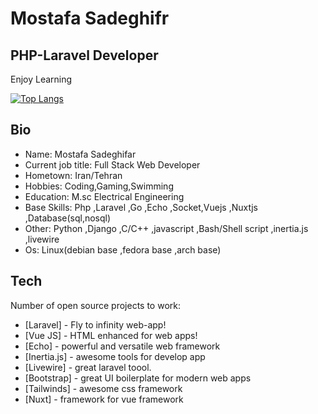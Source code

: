 # Mostafa Sadeghifr

## PHP-Laravel Developer

Enjoy Learning 


[![Top Langs](https://github-readme-stats.vercel.app/api/top-langs/?username=mostafasadeghifar&theme=radical)](https://github.com/anuraghazra/github-readme-stats)

## Bio

- Name: Mostafa Sadeghifar
- Current job title: Full Stack Web Developer
- Hometown: Iran/Tehran
- Hobbies: Coding,Gaming,Swimming
- Education: M.sc Electrical Engineering
-  Base Skills: 
    Php ,Laravel ,Go ,Echo ,Socket,Vuejs ,Nuxtjs ,Database(sql,nosql)
- Other: 
    Python ,Django ,C/C++ ,javascript ,Bash/Shell script ,inertia.js ,livewire
- Os: Linux(debian base ,fedora base ,arch base)

## Tech

Number of open source projects to work:
- [Laravel] - Fly to infinity web-app!
- [Vue JS] - HTML enhanced for web apps!
- [Echo] -  powerful and versatile web framework
- [Inertia.js] - awesome tools for develop app
- [Livewire] - great laravel toool.
- [Bootstrap] - great UI boilerplate for modern web apps
- [Tailwinds] - awesome css framework
- [Nuxt] - framework for vue framework

